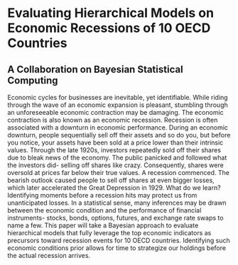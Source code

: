 <h1> Evaluating Hierarchical Models on Economic Recessions of 10 OECD Countries </h1>
<h2> A Collaboration on Bayesian Statistical Computing </h2>
<p>
  Economic cycles for businesses are inevitable, yet identifiable. While riding through the wave of an economic expansion is pleasant, stumbling through an unforeseeable economic contraction may be damaging. The economic contraction is also known as an economic recession. Recession is often associated with a downturn in economic performance. During an economic downturn, people sequentially sell off their assets and so do you, but before you notice, your assets have been sold at a price lower than their intrinsic values. Through the late 1920s, investors repeatedly sold off their shares due to bleak news of the economy. The public panicked and followed what the investors did- selling off shares like crazy. Consequently, shares were oversold at prices far below their true values. A recession commenced. The bearish outlook caused people to sell off shares at even bigger losses, which later accelerated the Great Depression in 1929. What do we learn? Identifying moments before a recession hits may protect us from unanticipated losses. In a statistical sense, many inferences may be drawn between the economic condition and the performance of financial instruments- stocks, bonds, options, futures, and exchange rate swaps to name a few. This paper will take a Bayesian approach to evaluate hierarchical models that fully leverage the top economic indicators as precursors toward recession events for 10 OECD countries. Identifying such economic conditions prior allows for time to strategize our holdings before the actual recession arrives.

</p>
